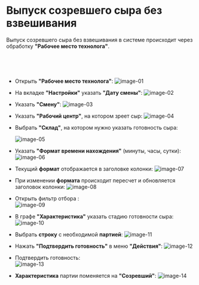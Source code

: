 # Выпуск созревшего сыра без взвешивания


Выпуск созревшего сыра без взвешивания в системе происходит через
обработку **"Рабочее место технолога"**.

 

 

-   Открыть **"Рабочее место технолога"**:
    ![image-01](ReleaseOfRipenedCheeseNoWeighing.assets/image-01.png)
    
-   На вкладке **"Настройки"** указать **"Дату смены"**:
    ![image-02](ReleaseOfRipenedCheeseNoWeighing.assets/image-02.png)

-   Указать **"Смену"**:
    ![image-03](ReleaseOfRipenedCheeseNoWeighing.assets/image-03.png)
    
-   Указать **"Рабочий центр"**, на котором зреет сыр:
    ![image-04](ReleaseOfRipenedCheeseNoWeighing.assets/image-04.png)
    
-   Выбрать **"Склад"**, на котором нужно указать готовность сыра:
    
    ![image-05](ReleaseOfRipenedCheeseNoWeighing.assets/image-05.png)
    
-   Указать **"Формат времени нахождения"** (минуты, часы, сутки):
    ![image-06](ReleaseOfRipenedCheeseNoWeighing.assets/image-06.png)

-   Текущий **формат** отображается в заголовке колонки:
    ![image-07](ReleaseOfRipenedCheeseNoWeighing.assets/image-07.png)

-   При изменении **формата** происходит пересчет и обновляется заголовок колонки:
    ![image-08](ReleaseOfRipenedCheeseNoWeighing.assets/image-08.png)

-   Открыть фильтр отбора :  
    ![image-09](ReleaseOfRipenedCheeseNoWeighing.assets/image-09.png)
    
-   В графе **"Характеристика"** указать стадию готовности сыра:
    ![image-10](ReleaseOfRipenedCheeseNoWeighing.assets/image-10.png)
    
-   Выбрать **строку** с необходимой **партией**:
    ![image-11](ReleaseOfRipenedCheeseNoWeighing.assets/image-11.png)
    
-   Нажать **"Подтвердить готовность"** в меню **"Действия"**:
    ![image-12](ReleaseOfRipenedCheeseNoWeighing.assets/image-12.png)
    
-   Подтвердить готовность:  
    ![image-13](ReleaseOfRipenedCheeseNoWeighing.assets/image-13.png)
    
-   **Характеристика** партии поменяется на **"Созревший"**:
    ![image-14](ReleaseOfRipenedCheeseNoWeighing.assets/image-14.png)
